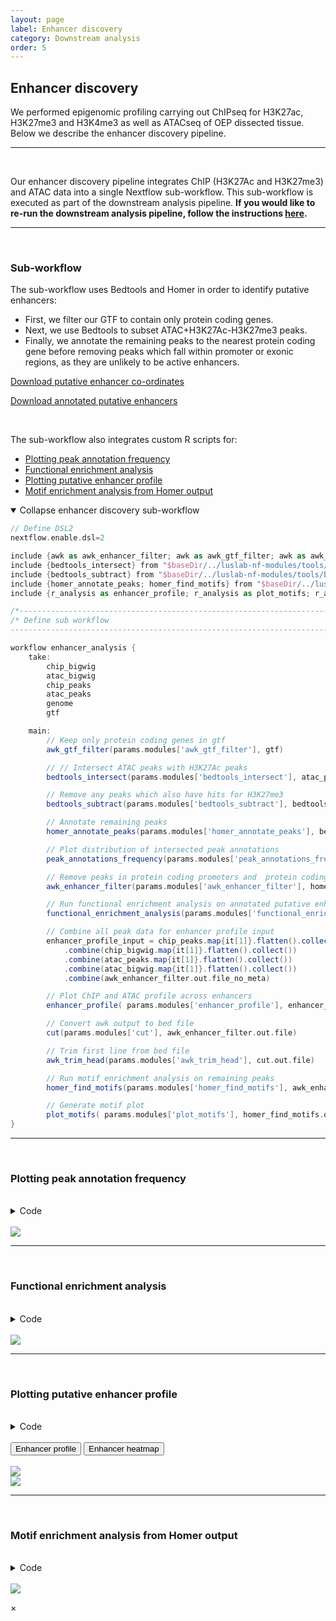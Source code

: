 ```yaml
---
layout: page
label: Enhancer discovery
category: Downstream analysis
order: 5
---
```


## Enhancer discovery

We performed epigenomic profiling carrying out ChIPseq for H3K27ac, H3K27me3 and H3K4me3 as well as ATACseq of OEP dissected tissue. Below we describe the enhancer discovery pipeline.

---

</br>

Our enhancer discovery pipeline integrates ChIP (H3K27Ac and H3K27me3) and ATAC data into a single Nextflow sub-workflow. This sub-workflow is executed as part of the downstream analysis pipeline. **If you would like to re-run the downstream analysis pipeline, follow the instructions [here]({{site.baseurl}}/general/quick_start#downstream).**

---

</br>

### Sub-workflow

The sub-workflow uses Bedtools and Homer in order to identify putative enhancers:

- First, we filter our GTF to contain only protein coding genes.
- Next, we use Bedtools to subset ATAC+H3K27Ac-H3K27me3 peaks.
- Finally, we annotate the remaining peaks to the nearest protein coding gene before removing peaks which fall within promoter or exonic regions, as they are unlikely to be active enhancers.

<a href="{{ site.baseurl }}/assets/output/NF-downstream_analysis/enhancer_analysis/putative_enhancers/putative_enhancers.bed" download>Download putative enhancer co-ordinates</a>

<a href="{{ site.baseurl }}/assets/output/NF-downstream_analysis/enhancer_analysis/putative_enhancers/putative_enhancers_annotated.txt download">Download annotated putative enhancers</a>

</br>

The sub-workflow also integrates custom R scripts for:

- [Plotting peak annotation frequency](#annotation_frequency)
- [Functional enrichment analysis](#functional_enrichment)
- [Plotting putative enhancer profile](#enhancer_profile)
- [Motif enrichment analysis from Homer output](#motif_enrichment)

<details open><summary class="simple">Collapse enhancer discovery sub-workflow</summary>
<p>

```groovy
// Define DSL2
nextflow.enable.dsl=2

include {awk as awk_enhancer_filter; awk as awk_gtf_filter; awk as awk_trim_head; cut} from "$baseDir/../luslab-nf-modules/tools/luslab_linux_tools/main.nf"
include {bedtools_intersect} from "$baseDir/../luslab-nf-modules/tools/bedtools/main.nf"
include {bedtools_subtract} from "$baseDir/../luslab-nf-modules/tools/bedtools/main.nf"
include {homer_annotate_peaks; homer_find_motifs} from "$baseDir/../luslab-nf-modules/tools/homer/main.nf"
include {r_analysis as enhancer_profile; r_analysis as plot_motifs; r_analysis as functional_enrichment_analysis; r_analysis as peak_annotations_frequency} from "$baseDir/../modules/r_analysis/main.nf"

/*------------------------------------------------------------------------------------*/
/* Define sub workflow
--------------------------------------------------------------------------------------*/

workflow enhancer_analysis {
    take:
        chip_bigwig
        atac_bigwig
        chip_peaks
        atac_peaks
        genome
        gtf

    main:
        // Keep only protein coding genes in gtf
        awk_gtf_filter(params.modules['awk_gtf_filter'], gtf)

        // // Intersect ATAC peaks with H3K27Ac peaks
        bedtools_intersect(params.modules['bedtools_intersect'], atac_peaks.filter{ it[0].sample_id == 'ATAC' }, chip_peaks.filter{ it[0].sample_id == 'H3K27Ac' }.map{ it[1] } )

        // Remove any peaks which also have hits for H3K27me3
        bedtools_subtract(params.modules['bedtools_subtract'], bedtools_intersect.out, chip_peaks.filter{ it[0].sample_id == 'H3K27me3' }.map{ it[1] } )

        // Annotate remaining peaks
        homer_annotate_peaks(params.modules['homer_annotate_peaks'], bedtools_subtract.out, genome, awk_gtf_filter.out.file_no_meta)

        // Plot distribution of intersected peak annotations
        peak_annotations_frequency(params.modules['peak_annotations_frequency'], homer_annotate_peaks.out.map{it[1]})

        // Remove peaks in protein coding promoters and  protein coding exons
        awk_enhancer_filter(params.modules['awk_enhancer_filter'], homer_annotate_peaks.out)

        // Run functional enrichment analysis on annotated putative enhancers
        functional_enrichment_analysis(params.modules['functional_enrichment_analysis'], awk_enhancer_filter.out.file_no_meta)

        // Combine all peak data for enhancer profile input
        enhancer_profile_input = chip_peaks.map{it[1]}.flatten().collect()
            .combine(chip_bigwig.map{it[1]}.flatten().collect())
            .combine(atac_peaks.map{it[1]}.flatten().collect())
            .combine(atac_bigwig.map{it[1]}.flatten().collect())
            .combine(awk_enhancer_filter.out.file_no_meta)

        // Plot ChIP and ATAC profile across enhancers
        enhancer_profile( params.modules['enhancer_profile'], enhancer_profile_input)

        // Convert awk output to bed file
        cut(params.modules['cut'], awk_enhancer_filter.out.file)

        // Trim first line from bed file
        awk_trim_head(params.modules['awk_trim_head'], cut.out.file)

        // Run motif enrichment analysis on remaining peaks
        homer_find_motifs(params.modules['homer_find_motifs'], awk_enhancer_filter.out.file, genome)

        // Generate motif plot
        plot_motifs( params.modules['plot_motifs'], homer_find_motifs.out.enrichedMotifs.map{it[1]} )
}
```

</details>

---

<br/>

### Plotting peak annotation frequency<a name="annotation_frequency"></a>

</br>

<details><summary class="box">Code</summary>
<p>

```R
library(ggplot2)
library(extrafont)

output_path = './output/'
dir.create(output_path)

# import ATAC peaks intersected with +K27Ac -K27me3
peaks <- read.delim(list.files('./', pattern=".txt", full.names = TRUE), sep = "\t")

# extract and simplify annotations for categorisation
annotation_peaks <- as.factor(sub(' .*', "", peaks[,"Annotation"]))

# order frequency
freq_data <- as.data.frame(prop.table(table(annotation_peaks))[order(prop.table(table(annotation_peaks)))])
colnames(freq_data) = c('peaks', 'Frequency')


# plot frequency plot of peak annotations
png(paste0(output_path, "peak_annotation_frequency.png"), height = 10, width = 10, family = 'Arial', units = 'cm', res = 400)
ggplot(freq_data, aes(x = peaks, y = Frequency)) +
  geom_bar(stat='identity', fill='steelblue') +
  theme_classic() +
  theme(axis.title.x=element_blank(),
        axis.ticks.x=element_blank(),
        axis.line.x=element_blank(),
        axis.text.x = element_text(angle = 45, vjust = 0.95, hjust=1)) +
  scale_y_continuous(expand = c(0, 0), limits = c(0, 0.5))
graphics.off()
```

</details>

</br>

<img class="myImages width_50" id="myImg" src="{{site.baseurl}}/assets/output/NF-downstream_analysis/enhancer_analysis/peak_annotations_frequency/output/peak_annotation_frequency.png">

---

<br/>

### Functional enrichment analysis<a name="functional_enrichment"></a>

</br>

<details><summary class="box">Code</summary>
<p>

```R
library(gprofiler2)
library(dplyr)
library(ggplot2)
library(extrafont)

output_path = './output/'
dir.create(output_path, recursive = T)

putative_enhancers <- read.delim(list.files(pattern = '*txt', full.names = TRUE))

# run functional enrichment analysis using GO:biological process and KEGG terms
fea_res <- gost(putative_enhancers$Entrez.ID, organism = 'ggallus', sources = c('GO:BP', 'KEGG'))

# generate URL for full results
# gost(putative_enhancers$Entrez.ID, organism = 'ggallus', sources = c('GO:BP', 'KEGG'), as_short_link = TRUE)

go_terms <- c("GO:0007399", "KEGG:04310", "GO:0048839", "GO:0050767", "GO:0043408", "KEGG:04330")

# select enriched terms of interest and generate bar plot
plot_data <- fea_res$result %>%
  filter(term_id %in% go_terms) %>%
  select(c(p_value, term_name, term_id)) %>%
  mutate(-log10(p_value)) %>%
  arrange(desc(`-log10(p_value)`)) %>%
  mutate(term_name = paste0(term_name, ' (', term_id, ")")) %>%
  mutate(term_name = factor(term_name, levels = term_name))

png(paste0(output_path, "functional_enrichment.png"), height = 10, width = 15, family = 'Arial', units = 'cm', res = 400)
ggplot(plot_data, aes(x = term_name, y = -log10(p_value), label = term_name)) +
  geom_bar(stat='identity', width=0.5, fill='steelblue') +
  coord_flip() +
  geom_text(aes(y = 0), hjust = 'left', vjust = -2, size = 3.5) +
  theme_classic() +
  theme(axis.title.y=element_blank(),
        axis.text.y=element_blank(),
        axis.ticks.y=element_blank(),
        axis.line.y=element_blank()) +
  scale_y_continuous(expand = c(0, 0), limits = c(0, 26)) +
  theme(plot.margin=unit(c(0.5,0.5,0.5,0.5),"cm"))
graphics.off()
```

</details>

</br>

<img class="myImages width_50" id="myImg" src="{{site.baseurl}}/assets/output/NF-downstream_analysis/enhancer_analysis/functional_enrichment_analysis/output/functional_enrichment.png">

---

<br/>

### Plotting putative enhancer profile<a name="enhancer_profile"></a>

</br>

<details><summary class="box">Code</summary>
<p>

```R
library(ChIPpeakAnno)
library(rtracklayer)
library(extrafont)

output_path = "./output/"
dir.create(output_path, recursive = T)

# import putative enhancer peaks (ATAC peaks; + K27ac; - K27me3; - <2kb upstream TSS; - exons)
shared.peaks <- read.delim(list.files(pattern="*.txt", full.names = TRUE), sep = "\t")

peaks <- GRanges(seqnames=shared.peaks[,2],
                 ranges=IRanges(start=shared.peaks[,3],
                                end=shared.peaks[,4],
                                names=shared.peaks[,1]))

# find centre of ATAC peak and get coordinates for +/-2kb
peaks.recentered <- peaks.center <- peaks
start(peaks.center) <- start(peaks) + floor(width(peaks)/2)
width(peaks.center) <- 1
start(peaks.recentered) <- start(peaks.center) - 2000
end(peaks.recentered) <- end(peaks.center) + 2000


# import bigwig files and select regions corresponding to ATAC (putative enhancer) peaks
bigwig_files <- list.files('./', pattern = 'bigWig', full.names = T)
ATAC.bw <- import(bigwig_files[grepl("ATAC", bigwig_files)], format="BigWig", which=peaks.recentered, as="RleList")
H3K27Ac.bw <- import(bigwig_files[grepl("H3K27Ac", bigwig_files)], format="BigWig", which=peaks.recentered, as="RleList")
H3K27me3.bw <- import(bigwig_files[grepl("H3K27me3", bigwig_files)], format="BigWig", which=peaks.recentered, as="RleList")
input.bw <- import(bigwig_files[grepl("input", bigwig_files)], format="BigWig", which=peaks.recentered, as="RleList")

# make list of bigwig files
bw <- list(ATAC = ATAC.bw, H3K27Ac = H3K27Ac.bw, H3K27me3 = H3K27me3.bw, Input = input.bw)

# extract signal for +/-2kb around enhancer peak for visualisation
sig <- featureAlignedSignal(bw, peaks.recentered,
                            upstream=2000, downstream=2000)


# plot profile around ATAC peaks
png(paste0(output_path, "metaprofile.png"), width=20, height=17, family = 'Arial', units = 'cm', res = 400)
featureAlignedDistribution(sig, peaks.recentered, upstream=2000, downstream=2000, type="l")
graphics.off()

# plot heatmap
png(paste0(output_path, "heatmap.png"), width=15, height=15, family = 'Arial', units = 'cm', res = 400)
featureAlignedHeatmap(sig, peaks.recentered, upstream=2000, downstream=2000, upper.extreme=2.5)
graphics.off()
```

</details>

<br/>

<div class="tab">
  <button class="tablinks" onclick="openTab(event, 'enhancer_profile')">Enhancer profile</button>
  <button class="tablinks" onclick="openTab(event, 'enhancer_heatmap')">Enhancer heatmap</button>
</div>

<br/>

<div id="enhancer_profile" class="tabcontent">
  <img class="myImages" id="myImg" src="{{site.baseurl}}/assets/output/NF-downstream_analysis/enhancer_analysis/enhancer_profile/output/metaprofile.png">
</div>

<div id="enhancer_heatmap" class="tabcontent">
  <img class="myImages" id="myImg"  src="{{site.baseurl}}/assets/output/NF-downstream_analysis/enhancer_analysis/enhancer_profile/output/heatmap.png">
</div>

---

<br/>

### Motif enrichment analysis from Homer output<a name="motif_enrichment"></a>

</br>

<details><summary class="box">Code</summary>
<p>

```R
library(ggseqlogo)
library(gridExtra)
library(cowplot)
library(ggplot2)
library(extrafont)

output_path = "./output/"
dir.create(output_path, recursive = T)


######## read in data
# read in logo data
motif_logos = list()
for(i in 1:20){
  motif_logos[[paste(i)]] <- t(read.delim(paste0('./ATAC_motif_enrichment/knownResults/known', i, '.motif'))[1:4])
  rownames(motif_logos[[paste(i)]]) = c('A', 'C', 'G', 'T')
}

# read in motif info
motif_meta = read.delim(paste0('./ATAC_motif_enrichment/knownResults.txt'))[1:20,c(1,3)]

# strip name
motif_meta[,1] <- sub("\\(.*", "", motif_meta[,1])


####### prepare grobs
# gene names
gene = list(as_grob(~plot(c(0, 1), c(0, 1), ann = F, bty = 'n', type = 'n', xaxt = 'n', yaxt = 'n') +
  text(x = 0.5, y = 0.5, "Gene", cex = 15, col = "black", font=2)))

motif_names <- lapply(motif_meta[,1], function(x) {as_grob(~plot(c(0, 1), c(0, 1), ann = F, bty = 'n', type = 'n', xaxt = 'n', yaxt = 'n') +
                                 text(x = 0.5, y = 0.5, x, cex = 10, col = "black"))})


# motifs
motif = list(as_grob(~plot(c(0, 1), c(0, 1), ann = F, bty = 'n', type = 'n', xaxt = 'n', yaxt = 'n') +
                 text(x = 0.5, y = 0.5, "Motif", cex = 15, col = "black", font=2)))

motif_logos = lapply(motif_logos, function(x) {ggseqlogo(x, method = 'prob') + theme_void() + theme(plot.margin = unit(c(2,0,2,0), "cm"))})


# pvalues
pval = list(as_grob(~plot(c(0, 1), c(0, 1), ann = F, bty = 'n', type = 'n', xaxt = 'n', yaxt = 'n') +
                      text(x = 0.5, y = 0.5, "p-value", cex = 15, col = "black", font=2)))

motif_pval <- lapply(motif_meta[,2], function(x) {as_grob(~plot(c(0, 1), c(0, 1), ann = F, bty = 'n', type = 'n', xaxt = 'n', yaxt = 'n') +
                                                             text(x = 0.5, y = 0.5, x, cex = 10, col = "black"))})

######## plot grobs
png(paste0(output_path, 'top20_motifs.png'), width = 180, height = 300, family = 'Arial', units = 'cm', res = 200)
grid.arrange(grobs=c(gene, motif_names, motif, motif_logos, pval, motif_pval), ncol=3, widths = c(1, 3, 1), as.table=FALSE)
graphics.off()

########  plot selected motifs
motifs_of_interest <- c('Sox3', 'Sox2', 'Sox10', 'TEAD3', 'Six2', 'Six1', 'Sox9', 'AP-2alpha')
motifs_of_interest <- which(motif_meta$Motif.Name %in% motifs_of_interest)

png(paste0(output_path, 'selected_motifs.png'), width = 150, height = 150, family = 'Arial', units = 'cm', res = 400)
grid.arrange(grobs=c(gene, motif_names[motifs_of_interest], motif, motif_logos[motifs_of_interest], pval, motif_pval[motifs_of_interest]), ncol=3, widths = c(1, 4, 1), as.table=FALSE)
graphics.off()
```

</details>

</br>

<img class="myImages width_40" id="myImg" src="{{site.baseurl}}/assets/output/NF-downstream_analysis/enhancer_analysis/plot_motifs/output/top20_motifs.png">

<!-- The Modal -->
<div id="myModal" class="modal">

  <!-- The Close Button -->

<span class="close">&times;</span>

  <!-- Modal Content (The Image) -->
  <img class="modal-content" id="img01">

  <!-- Modal Caption (Image Text) -->
  <div id="caption"></div>
</div>
